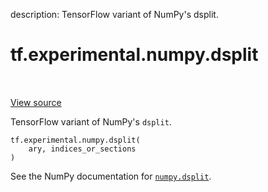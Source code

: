 description: TensorFlow variant of NumPy's dsplit.

<div itemscope itemtype="http://developers.google.com/ReferenceObject">
<meta itemprop="name" content="tf.experimental.numpy.dsplit" />
<meta itemprop="path" content="Stable" />
</div>

# tf.experimental.numpy.dsplit

<!-- Insert buttons and diff -->

<table class="tfo-notebook-buttons tfo-api nocontent" align="left">

</table>

<a target="_blank" class="external" href="/code/stable/tensorflow/python/ops/numpy_ops/np_array_ops.py">View source</a>



TensorFlow variant of NumPy's `dsplit`.


<pre class="devsite-click-to-copy prettyprint lang-py tfo-signature-link">
<code>tf.experimental.numpy.dsplit(
    ary, indices_or_sections
)
</code></pre>



<!-- Placeholder for "Used in" -->

See the NumPy documentation for [`numpy.dsplit`](https://numpy.org/doc/stable/reference/generated/numpy.dsplit.html).